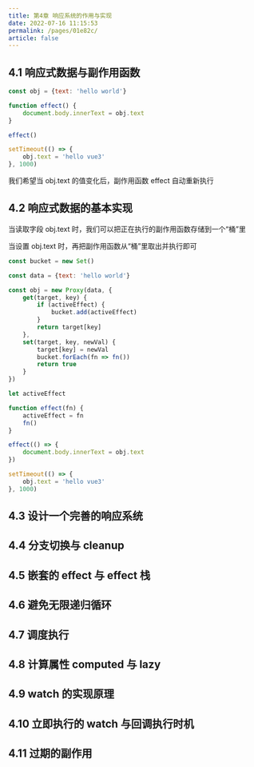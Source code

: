 ```yaml
---
title: 第4章 响应系统的作用与实现
date: 2022-07-16 11:15:53
permalink: /pages/01e82c/
article: false
---
```

## 4.1 响应式数据与副作用函数

```js
const obj = {text: 'hello world'}

function effect() {
    document.body.innerText = obj.text
}

effect()

setTimeout(() => {
    obj.text = 'hello vue3'
}, 1000)
```

我们希望当 obj.text 的值变化后，副作用函数 effect 自动重新执行

## 4.2 响应式数据的基本实现

当读取字段 obj.text 时，我们可以把正在执行的副作用函数存储到一个“桶”里

当设置 obj.text 时，再把副作用函数从“桶”里取出并执行即可

```js
const bucket = new Set()

const data = {text: 'hello world'}

const obj = new Proxy(data, {
    get(target, key) {
        if (activeEffect) {
            bucket.add(activeEffect)
        }
        return target[key]
    },
    set(target, key, newVal) {
        target[key] = newVal
        bucket.forEach(fn => fn())
        return true
    }
})

let activeEffect

function effect(fn) {
    activeEffect = fn
    fn()
}

effect(() => {
    document.body.innerText = obj.text
})

setTimeout(() => {
    obj.text = 'hello vue3'
}, 1000)
```

## 4.3 设计一个完善的响应系统

## 4.4 分支切换与 cleanup

## 4.5 嵌套的 effect 与 effect 栈

## 4.6 避免无限递归循环

## 4.7 调度执行

## 4.8 计算属性 computed 与 lazy

## 4.9 watch 的实现原理

## 4.10 立即执行的 watch 与回调执行时机

## 4.11 过期的副作用
